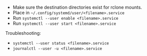 - Make sure the destination directories exist for rclone mounts.
- Place in `~/.config/systemd/user/<filename>.service`
- Run `systemctl --user enable <filename>.service`
- Run `systemctl --user start <filename>.service`

Troubleshooting:
- `systemctl --user status <filename>.service`
- `journalctl --user -u <filename>.service`
